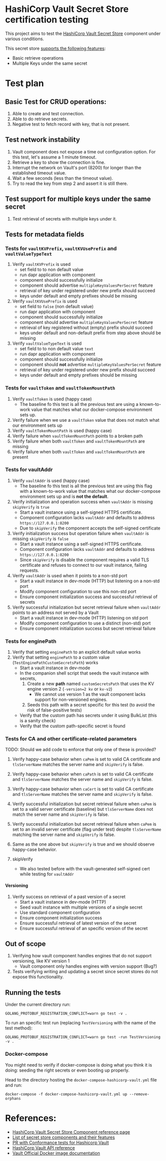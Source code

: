 # HashiCorp Vault Secret Store certification testing

This project aims to test the [HashiCorp Vault Secret Store] component under various conditions.

This secret store [supports the following features][features]:
* Basic retrieve operations
* Multiple Keys under the same secret

# Test plan

## Basic Test for CRUD operations:
1. Able to create and test connection.
2. Able to do retrieve secrets.
3. Negative test to fetch record with key, that is not present.

## Test network instability
1. Vault component does not expose a time out configuration option. For this test, let's assume a 1 minute timeout.
2. Retrieve a key to show the connection is fine.
3. Interrupt the network on Vault's port (8200) for longer than the established timeout value.
4. Wait a few seconds (less than the timeout value).
5. Try to read the key from step 2 and assert it is still there.


## Test support for multiple keys under the same secret
1. Test retrieval of secrets with multiple keys under it.

## Tests for metadata fields

### Tests for `vaultKVPrefix`, `vaultKVUsePrefix` and `vaultValueTypeText`

1. Verify `vaultKVPrefix` is used
    * set field to to non default value
    * run dapr application with component
    * component should successfully initialize
    * component should advertise `multipleKeyValuesPerSecret` feature
    * retrieval of key under registered under new prefix should succeed
    * keys under default and empty prefixes should be missing
1. Verify `vaultKVUsePrefix` is used
    * set field to `false` (non default value)
    * run dapr application with component
    * component should successfully initialize
    * component should advertise `multipleKeyValuesPerSecret` feature
    * retrieval of key registered without (empty) prefix should succeed
    * keys under default and non-default prefix from step above should be missing
1. Verify `vaultValueTypeText` is used
    * set field to to non default value `text`
    * run dapr application with component
    * component should successfully initialize
    * component should **not** advertise `multipleKeyValuesPerSecret` feature
    * retrieval of key under registered under new prefix should succeed
    * keys under default and empty prefixes should be missing


### Tests for `vaultToken` and `vaultTokenMountPath`

1. Verify `vaultToken` is used (happy case)
    * The baseline fo this test is all the previous test are using a known-to-work value that matches what our docker-compose environment sets up.
1. Verify failure when we use a `vaultToken` value that does not match what our environment sets up
1. Verify `vaultTokenMountPath` is used (happy case)
1. Verify failure when `vaultTokenMountPath` points to a broken path
1. Verify failure when both `vaultToken` and `vaultTokenMountPath` are missing
1. Verify failure when both `vaultToken` and `vaultTokenMountPath` are present


### Tests for vaultAddr

1. Verify `vaultAddr` is used (happy case)
    * The baseline fo this test is all the previous test are using this flag with a known-to-work value that matches what our docker-compose environment sets up and is **not the default**.
1. Verify initialization and operation success when `vaultAddr` is missing  `skipVerify` is `true`
    * Start a vault instance using a self-signed HTTPS certificate.
    * Component configuration lacks `vaultAddr` and defaults to address `https://127.0.0.1:8200`
    * Due to `skipVerify` the component accepts the self-signed certificate
1. Verify initialization success but operation failure when `vaultAddr` is missing  `skipVerify` is `false`
    * Start a vault instance using a self-signed HTTPS certificate.
    * Component configuration lacks `vaultAddr` and defaults to address `https://127.0.0.1:8200`
    * Since `skipVerify` is disable the component requires a valid TLS certificate and refuses to connect to our vault instance, failing requests.
1. Verify `vaultAddr` is used when it points to a non-std port
    * Start a vault instance in dev-mode (HTTP) but listening on a non-std port
    * Modify component configuration to use this non-std port
    * Ensure component initialization success and successful retrieval of secrets
1. Verify successful initialization but secret retrieval failure when `vaultAddr` points to an address not served by a Vault
    * Start a vault instance in dev-mode (HTTP) listening on std port
    * Modify component configuration to use a distinct (non-std) port
    * Ensure component initialization success but secret retrieval failure


### Tests for enginePath

1. Verify that setting `enginePath` to an explicit default value works
1. Verify that setting `enginePath` to a custom value (`TestEnginePathCustomSecretsPath`) works
    * Start a vault instance in dev-mode
    * In the companion shell script that seeds the vault instance with secrets,
        1. Create a new **path** named `customSecretsPath` that uses the KV engine version 2 (`-version=2 kv` or `kv-v2`)
            * We cannot use version 1 as the vault component lacks support for non-versioned engines.
        2. Seeds this path with a secret specific for this test (to avoid the risk of false-positive tests)
    * Verify that the custom path has secrets under it using BulkList (this is a sanity check)
    * Verify that the custom path-specific secret is found


### Tests for CA and other certificate-related parameters

TODO: Should we add code to enforce that only one of these is provided?

1. Verify happy-case behavior when `caPem` is set to valid CA certificate and `tlsServerName` matches the server name and `skipVerify` is false.
1. Verify happy-case behavior when `caPath` is set to valid CA certificate and `tlsServerName` matches the server name and `skipVerify` is false.
1. Verify happy-case behavior when `caCert` is set to valid CA certificate and `tlsServerName` matches the server name and `skipVerify` is false.
1. Verify successful initialization but secret retrieval failure when `caPem` is set to a valid server certificate (baseline) but `tlsServerName` does not match the server name and `skipVerify` is false.
1. Verify successful initialization but secret retrieval failure when `caPem` is set to an invalid server certificate (flag under test) despite `tlsServerName` matching the server name and `skipVerify` is false.

1. Same as the one above but `skipVerify` is true and we should observe happy-case behavior.

1. skipVerify
   * We also tested before with the vault-generated self-signed cert while testing for `vaultAddr`


#### Versioning

1. Verify success on retrieval of a past version of a secret 
    * Start a vault instance in dev-mode (HTTP)
    * Seed vault instance with multiple versions of a single secret
    * Use standard component configuration
    * Ensure component initialization success
    * Ensure successful retrieval of latest version of the secret
    * Ensure successful retrieval of an specific version of the secret 


## Out of scope

1. Verifying how vault component handles engines that do not support versioning, like KV version 1
    * Vault component only handles engines with version support (Bug?)
1. Tests verifying writing and updating a secret since secret stores do not expose this functionality. 


## Running the tests

Under the current directory run:

```shell
GOLANG_PROTOBUF_REGISTRATION_CONFLICT=warn go test -v .
```

To run an specific test run (replacing `TestVersioning` with the name of the test method):

```shell
GOLANG_PROTOBUF_REGISTRATION_CONFLICT=warn go test -run TestVersioning  -v .
```

### Docker-compose

You might need to verify if docker-compose is doing what you think it is doing: seeding the right secrets or even booting up properly.

Head to the directory hosting the `docker-compose-hashicorp-vault.yml` file and run:

```shell
docker-compose -f docker-compose-hashicorp-vault.yml up --remove-orphans
```

# References:

* [HashiCorp Vault Secret Store Component reference page][HashiCorp Vault Secret Store]
* [List of secret store components and their features][features]
* [PR with Conformance tests for Hashicorp Vault][conformance]
* [HashiCorp Vault API reference](https://www.vaultproject.io/api-docs)
* [Vault Official Docker image documentation][vault-docker]


[HashiCorp Vault Secret Store]: https://docs.dapr.io/reference/components-reference/supported-secret-stores/hashicorp-vault/
[features]: https://docs.dapr.io/reference/components-reference/supported-secret-stores/
[conformance]: https://github.com/liuxd6825/dapr-components-contrib/pull/2031
[vault-docker]: https://hub.docker.com/_/vault/